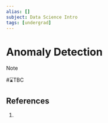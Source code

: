```yaml
---
alias: []
subject: Data Science Intro
tags: [undergrad]
---
```

# Anomaly Detection


> [!note]
> #⌛TBC 

## References
1. 